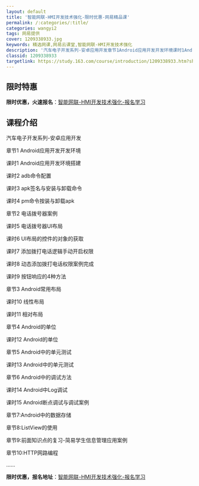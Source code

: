 ```yaml
---
layout: default
title: '智能网联-HMI开发技术强化-限时优惠-网易精品课'
permalink: /:categories/:title/
categories: wangyi2
tags: 网易提供
cover: 1209338933.jpg
keywords: 精选网课,网易云课堂,智能网联-HMI开发技术强化
description: '汽车电子开发系列-安卓应用开发章节1Android应用开发开发环境课时1Android应用开发环境搭建课时2adb命令配'
classid: 1209338933
targetlink: https://study.163.com/course/introduction/1209338933.htm?share=1&shareId=1025206652&utm_campaign=share&utm_medium=iphoneShare&utm_source=&utm_u=1025206652
---
```


## 限时特惠

**限时优惠，火速报名**：[智能网联-HMI开发技术强化-报名学习](https://study.163.com/course/introduction/1209338933.htm?share=1&shareId=1025206652&utm_campaign=share&utm_medium=iphoneShare&utm_source=&utm_u=1025206652)

## 课程介绍

汽车电子开发系列-安卓应用开发

章节1 Android应用开发开发环境

课时1 Android应用开发环境搭建

课时2 adb命令配置

课时3 apk签名与安装与卸载命令

课时4 pm命令按装与卸载apk

章节2 电话拨号器案例

课时5 电话拨号器UI布局

课时6 UI布局的控件的对象的获取

课时7 添加拨打电话逻辑手动开启权限

课时8 动态添加拨打电话权限案例完成

课时9 按钮响应的4种方法

章节3 Android常用布局

课时10 线性布局

课时11 相对布局

章节4 Android的单位

课时12 Android的单位

章节5 Android中的单元测试

课时13 Android中的单元测试

章节6 Android中的调试方法

课时14 Android中Log调试

课时15 Android断点调试与调试案例

章节7:Android中的数据存储

章节8:ListView的使用

章节9:前面知识点的复习-简易学生信息管理应用案例

章节10:HTTP网路编程

......

**限时优惠，报名地址**：[智能网联-HMI开发技术强化-报名学习](https://study.163.com/course/introduction/1209338933.htm?share=1&shareId=1025206652&utm_campaign=share&utm_medium=iphoneShare&utm_source=&utm_u=1025206652)

